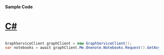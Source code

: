 #### Sample Code
# [C#](#tab/Csharp)

```C#

GraphServiceClient graphClient = new GraphServiceClient();
var notebooks = await graphClient.Me.Onenote.Notebooks.Request().GetAsync();

```